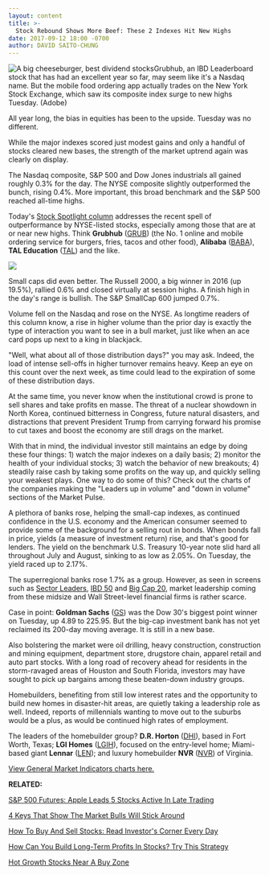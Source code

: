 ```yaml
---
layout: content
title: >-
  Stock Rebound Shows More Beef: These 2 Indexes Hit New Highs
date: 2017-09-12 18:00 -0700
author: DAVID SAITO-CHUNG
---
```






![A big cheeseburger, best dividend stocks](https://www.investors.com/wp-content/uploads/2016/08/stock-food-burger-1-adobe.jpg)Grubhub, an IBD Leaderboard stock that has had an excellent year so far, may seem like it's a Nasdaq name. But the mobile food ordering app actually trades on the New York Stock Exchange, which saw its composite index surge to new highs Tuesday. (Adobe)









All year long, the bias in equities has been to the upside. Tuesday was no different.


While the major indexes scored just modest gains and only a handful of stocks cleared new bases, the strength of the market uptrend again was clearly on display.


The Nasdaq composite, S&P 500 and Dow Jones industrials all gained roughly 0.3% for the day. The NYSE composite slightly outperformed the bunch, rising 0.4%. More important, this broad benchmark and the S&P 500 reached all-time highs.


Today's [Stock Spotlight column](http://research.investors.com/stock-lists/stock-spotlight/) addresses the recent spell of outperformance by NYSE-listed stocks, especially among those that are at or near new highs. Think **Grubhub** ([GRUB](https://research.investors.com/quote.aspx?symbol=GRUB)) (the No. 1 online and mobile ordering service for burgers, fries, tacos and other food), **Alibaba** ([BABA](https://research.investors.com/quote.aspx?symbol=BABA)), **TAL Education** ([TAL](https://research.investors.com/quote.aspx?symbol=TAL)) and the like.


![](https://www.investors.com/wp-content/uploads/2017/09/MP091217-177x300.png)


Small caps did even better. The Russell 2000, a big winner in 2016 (up 19.5%), rallied 0.6% and closed virtually at session highs. A finish high in the day's range is bullish. The S&P SmallCap 600 jumped 0.7%.


Volume fell on the Nasdaq and rose on the NYSE. As longtime readers of this column know, a rise in higher volume than the prior day is exactly the type of interaction you want to see in a bull market, just like when an ace card pops up next to a king in blackjack.


"Well, what about all of those distribution days?" you may ask. Indeed, the load of intense sell-offs in higher turnover remains heavy. Keep an eye on this count over the next week, as time could lead to the expiration of some of these distribution days.


At the same time, you never know when the institutional crowd is prone to sell shares and take profits en masse. The threat of a nuclear showdown in North Korea, continued bitterness in Congress, future natural disasters, and distractions that prevent President Trump from carrying forward his promise to cut taxes and boost the economy are still drags on the market.


With that in mind, the individual investor still maintains an edge by doing these four things: 1) watch the major indexes on a daily basis; 2) monitor the health of your individual stocks; 3) watch the behavior of new breakouts; 4) steadily raise cash by taking some profits on the way up, and quickly selling your weakest plays. One way to do some of this? Check out the charts of the companies making the "Leaders up in volume" and "down in volume" sections of the Market Pulse.


A plethora of banks rose, helping the small-cap indexes, as continued confidence in the U.S. economy and the American consumer seemed to provide some of the background for a selling rout in bonds. When bonds fall in price, yields (a measure of investment return) rise, and that's good for lenders. The yield on the benchmark U.S. Treasury 10-year note slid hard all throughout July and August, sinking to as low as 2.05%. On Tuesday, the yield raced up to 2.17%.



The superregional banks rose 1.7% as a group. However, as seen in screens such as [Sector Leaders](http://research.investors.com/stock-lists/sector-leaders), [IBD 50](http://research.investors.com/stock-lists/ibd-50/) and [Big Cap 20](http://research.investors.com/stock-lists/big-cap-20/), market leadership coming from these midsize and Wall Street-level financial firms is rather scarce.


Case in point: **Goldman Sachs** ([GS](https://research.investors.com/quote.aspx?symbol=GS)) was the Dow 30's biggest point winner on Tuesday, up 4.89 to 225.95. But the big-cap investment bank has not yet reclaimed its 200-day moving average. It is still in a new base.


Also bolstering the market were oil drilling, heavy construction, construction and mining equipment, department store, drugstore chain, apparel retail and auto part stocks. With a long road of recovery ahead for residents in the storm-ravaged areas of Houston and South Florida, investors may have sought to pick up bargains among these beaten-down industry groups.




Homebuilders, benefiting from still low interest rates and the opportunity to build new homes in disaster-hit areas, are quietly taking a leadership role as well. Indeed, reports of millennials wanting to move out to the suburbs would be a plus, as would be continued high rates of employment.


The leaders of the homebuilder group? **D.R. Horton** ([DHI](https://research.investors.com/quote.aspx?symbol=DHI)), based in Fort Worth, Texas; **LGI Homes** ([LGIH](https://research.investors.com/quote.aspx?symbol=LGIH)), focused on the entry-level home; Miami-based giant **Lennar** ([LEN](https://research.investors.com/quote.aspx?symbol=LEN)); and luxury homebuilder **NVR** ([NVR](https://research.investors.com/quote.aspx?symbol=NVR)) of Virginia.


[View General Market Indicators charts here.](https://www.investors.com/wp-content/uploads/2017/09/IBD1209152506GMI.pdf)


**RELATED:**


[S&P 500 Futures: Apple Leads 5 Stocks Active In Late Trading](https://www.investors.com/market-trend/stock-market-today/sp-500-futures-apple-leads-5-stocks-active-in-late-trading/)


[4 Keys That Show The Market Bulls Will Stick Around](https://www.investors.com/market-trend/the-big-picture/stocks-rebound-mildly-signs-market-bulls-will-stick-around/)


[How To Buy And Sell Stocks: Read Investor's Corner Every Day](https://www.investors.com/category/how-to-invest/investors-corner/)


[How Can You Build Long-Term Profits In Stocks? Try This Strategy](https://www.investors.com/how-to-invest/investors-corner/how-to-build-long-term-profits-in-stocks-take-many-gains-at-20-25/)


[Hot Growth Stocks Near A Buy Zone](https://www.investors.com/category/stock-lists/stocks-near-a-buy-zone/)




